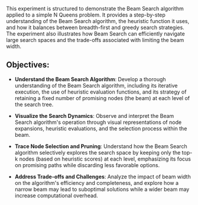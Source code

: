 This experiment is structured to demonstrate the Beam Search algorithm applied to a simple N Queens problem. It provides a step-by-step understanding of the Beam Search algorithm, the heuristic function it uses, and how it balances between breadth-first and greedy search strategies. The experiment also illustrates how Beam Search can efficiently navigate large search spaces and the trade-offs associated with limiting the beam width.

## Objectives:
- **Understand the Beam Search Algorithm**: Develop a thorough understanding of the Beam Search algorithm, including its iterative execution, the use of heuristic evaluation functions, and its strategy of retaining a fixed number of promising nodes (the beam) at each level of the search tree.  

- **Visualize the Search Dynamics**: Observe and interpret the Beam Search algorithm's operation through visual representations of node expansions, heuristic evaluations, and the selection process within the beam.  

- **Trace Node Selection and Pruning**: Understand how the Beam Search algorithm selectively explores the search space by keeping only the top-k nodes (based on heuristic scores) at each level, emphasizing its focus on promising paths while discarding less favorable options.  

- **Address Trade-offs and Challenges**: Analyze the impact of beam width on the algorithm's efficiency and completeness, and explore how a narrow beam may lead to suboptimal solutions while a wider beam may increase computational overhead.  
 